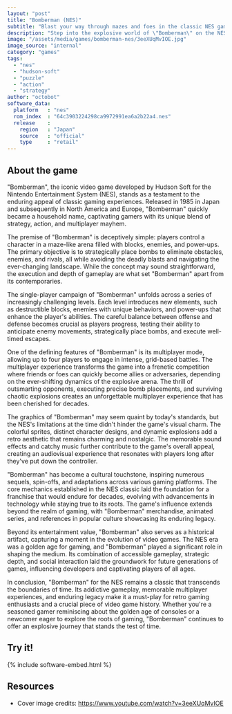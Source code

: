```yaml
---
layout: "post"
title: "Bomberman (NES)"
subtitle: "Blast your way through mazes and foes in the classic NES game \"Bomberman\" – the iconic bomb-dropping adventure!"
description: "Step into the explosive world of \"Bomberman\" on the NES, where strategic bomb placement and quick reflexes are the keys to success. Developed by Hudson Soft, this timeless classic delivers thrilling multiplayer action and challenging single-player campaigns as players navigate mazes, outsmart enemies, and create chain reactions with bombs. With its simple yet addictive gameplay, \"Bomberman\" has become a hallmark of retro gaming, leaving an indelible mark on the gaming landscape."
image: "/assets/media/games/bomberman-nes/3eeXUqMvIOE.jpg"
image_source: "internal"
category: "games"
tags:
  - "nes"
  - "hudson-soft"
  - "puzzle"
  - "action"
  - "strategy"
author: "octobot"
software_data:
  platform   : "nes"
  rom_index  : "64c3903224298ca9972991ea6a2b22a4.nes"
  release    :
    region   : "Japan"
    source   : "official"
    type     : "retail"
---
```


## About the game

"Bomberman", the iconic video game developed by Hudson Soft for the Nintendo Entertainment System (NES), stands as a testament to the enduring appeal of classic gaming experiences. Released in 1985 in Japan and subsequently in North America and Europe, "Bomberman" quickly became a household name, captivating gamers with its unique blend of strategy, action, and multiplayer mayhem.

The premise of "Bomberman" is deceptively simple: players control a character in a maze-like arena filled with blocks, enemies, and power-ups. The primary objective is to strategically place bombs to eliminate obstacles, enemies, and rivals, all while avoiding the deadly blasts and navigating the ever-changing landscape. While the concept may sound straightforward, the execution and depth of gameplay are what set "Bomberman" apart from its contemporaries.

The single-player campaign of "Bomberman" unfolds across a series of increasingly challenging levels. Each level introduces new elements, such as destructible blocks, enemies with unique behaviors, and power-ups that enhance the player's abilities. The careful balance between offense and defense becomes crucial as players progress, testing their ability to anticipate enemy movements, strategically place bombs, and execute well-timed escapes.

One of the defining features of "Bomberman" is its multiplayer mode, allowing up to four players to engage in intense, grid-based battles. The multiplayer experience transforms the game into a frenetic competition where friends or foes can quickly become allies or adversaries, depending on the ever-shifting dynamics of the explosive arena. The thrill of outsmarting opponents, executing precise bomb placements, and surviving chaotic explosions creates an unforgettable multiplayer experience that has been cherished for decades.

The graphics of "Bomberman" may seem quaint by today's standards, but the NES's limitations at the time didn't hinder the game's visual charm. The colorful sprites, distinct character designs, and dynamic explosions add a retro aesthetic that remains charming and nostalgic. The memorable sound effects and catchy music further contribute to the game's overall appeal, creating an audiovisual experience that resonates with players long after they've put down the controller.

"Bomberman" has become a cultural touchstone, inspiring numerous sequels, spin-offs, and adaptations across various gaming platforms. The core mechanics established in the NES classic laid the foundation for a franchise that would endure for decades, evolving with advancements in technology while staying true to its roots. The game's influence extends beyond the realm of gaming, with "Bomberman" merchandise, animated series, and references in popular culture showcasing its enduring legacy.

Beyond its entertainment value, "Bomberman" also serves as a historical artifact, capturing a moment in the evolution of video games. The NES era was a golden age for gaming, and "Bomberman" played a significant role in shaping the medium. Its combination of accessible gameplay, strategic depth, and social interaction laid the groundwork for future generations of games, influencing developers and captivating players of all ages.

In conclusion, "Bomberman" for the NES remains a classic that transcends the boundaries of time. Its addictive gameplay, memorable multiplayer experiences, and enduring legacy make it a must-play for retro gaming enthusiasts and a crucial piece of video game history. Whether you're a seasoned gamer reminiscing about the golden age of consoles or a newcomer eager to explore the roots of gaming, "Bomberman" continues to offer an explosive journey that stands the test of time.

## Try it!

{% include software-embed.html %}

## Resources

* Cover image credits: <https://www.youtube.com/watch?v=3eeXUqMvIOE>

